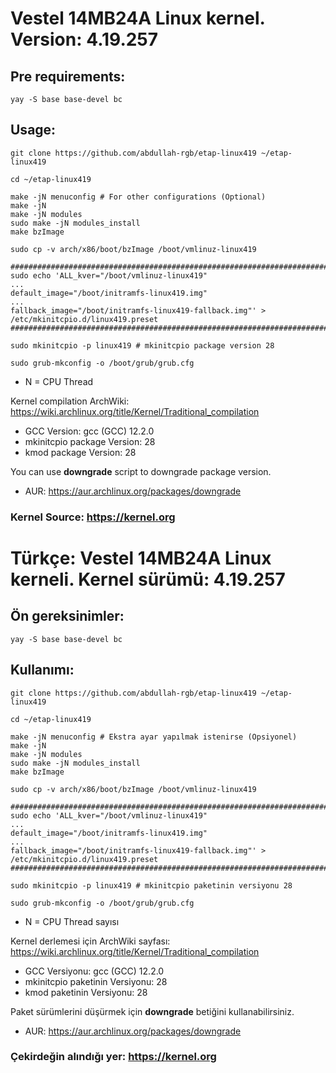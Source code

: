 # Vestel 14MB24A Linux kernel. Version: 4.19.257

## Pre requirements:

```shell
yay -S base base-devel bc
```

## Usage:

```shell
git clone https://github.com/abdullah-rgb/etap-linux419 ~/etap-linux419

cd ~/etap-linux419

make -jN menuconfig # For other configurations (Optional)
make -jN
make -jN modules
sudo make -jN modules_install
make bzImage

sudo cp -v arch/x86/boot/bzImage /boot/vmlinuz-linux419

###########################################################################################
sudo echo 'ALL_kver="/boot/vmlinuz-linux419"
...
default_image="/boot/initramfs-linux419.img"
...
fallback_image="/boot/initramfs-linux419-fallback.img"' > /etc/mkinitcpio.d/linux419.preset
###########################################################################################

sudo mkinitcpio -p linux419 # mkinitcpio package version 28

sudo grub-mkconfig -o /boot/grub/grub.cfg
```

* N = CPU Thread

Kernel compilation ArchWiki: https://wiki.archlinux.org/title/Kernel/Traditional_compilation

* GCC Version: gcc (GCC) 12.2.0
* mkinitcpio package Version: 28
* kmod package Version: 28

You can use **downgrade** script to downgrade package version.
* AUR: https://aur.archlinux.org/packages/downgrade

### Kernel Source: https://kernel.org

# Türkçe: Vestel 14MB24A Linux kerneli. Kernel sürümü: 4.19.257

## Ön gereksinimler:

```shell
yay -S base base-devel bc
```

## Kullanımı:

```shell
git clone https://github.com/abdullah-rgb/etap-linux419 ~/etap-linux419

cd ~/etap-linux419

make -jN menuconfig # Ekstra ayar yapılmak istenirse (Opsiyonel)
make -jN
make -jN modules
sudo make -jN modules_install
make bzImage

sudo cp -v arch/x86/boot/bzImage /boot/vmlinuz-linux419

###########################################################################################
sudo echo 'ALL_kver="/boot/vmlinuz-linux419"
...
default_image="/boot/initramfs-linux419.img"
...
fallback_image="/boot/initramfs-linux419-fallback.img"' > /etc/mkinitcpio.d/linux419.preset
###########################################################################################

sudo mkinitcpio -p linux419 # mkinitcpio paketinin versiyonu 28

sudo grub-mkconfig -o /boot/grub/grub.cfg
```

* N = CPU Thread sayısı

Kernel derlemesi için ArchWiki sayfası: https://wiki.archlinux.org/title/Kernel/Traditional_compilation

* GCC Versiyonu: gcc (GCC) 12.2.0
* mkinitcpio paketinin Versiyonu: 28
* kmod paketinin Versiyonu: 28

Paket sürümlerini düşürmek için **downgrade** betiğini kullanabilirsiniz.
* AUR: https://aur.archlinux.org/packages/downgrade

### Çekirdeğin alındığı yer: https://kernel.org
